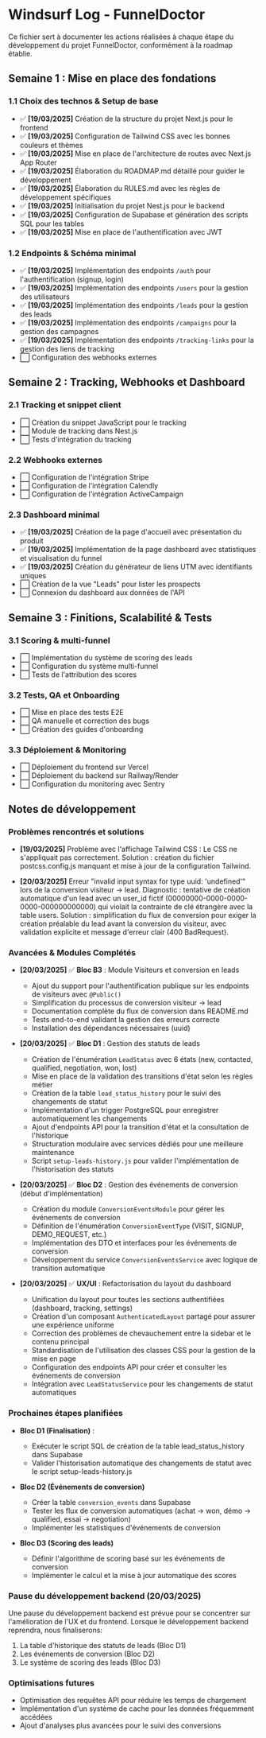 # Windsurf Log - FunnelDoctor

Ce fichier sert à documenter les actions réalisées à chaque étape du développement du projet FunnelDoctor, conformément à la roadmap établie.

## Semaine 1 : Mise en place des fondations

### 1.1 Choix des technos & Setup de base

- ✅ **[19/03/2025]** Création de la structure du projet Next.js pour le frontend
- ✅ **[19/03/2025]** Configuration de Tailwind CSS avec les bonnes couleurs et thèmes
- ✅ **[19/03/2025]** Mise en place de l'architecture de routes avec Next.js App Router
- ✅ **[19/03/2025]** Élaboration du ROADMAP.md détaillé pour guider le développement
- ✅ **[19/03/2025]** Élaboration du RULES.md avec les règles de développement spécifiques
- ✅ **[19/03/2025]** Initialisation du projet Nest.js pour le backend
- ✅ **[19/03/2025]** Configuration de Supabase et génération des scripts SQL pour les tables
- ✅ **[19/03/2025]** Mise en place de l'authentification avec JWT

### 1.2 Endpoints & Schéma minimal

- ✅ **[19/03/2025]** Implémentation des endpoints `/auth` pour l'authentification (signup, login)
- ✅ **[19/03/2025]** Implémentation des endpoints `/users` pour la gestion des utilisateurs
- ✅ **[19/03/2025]** Implémentation des endpoints `/leads` pour la gestion des leads
- ✅ **[19/03/2025]** Implémentation des endpoints `/campaigns` pour la gestion des campagnes
- ✅ **[19/03/2025]** Implémentation des endpoints `/tracking-links` pour la gestion des liens de tracking
- ⬜ Configuration des webhooks externes

## Semaine 2 : Tracking, Webhooks et Dashboard

### 2.1 Tracking et snippet client

- ⬜ Création du snippet JavaScript pour le tracking
- ⬜ Module de tracking dans Nest.js
- ⬜ Tests d'intégration du tracking

### 2.2 Webhooks externes

- ⬜ Configuration de l'intégration Stripe
- ⬜ Configuration de l'intégration Calendly
- ⬜ Configuration de l'intégration ActiveCampaign

### 2.3 Dashboard minimal

- ✅ **[19/03/2025]** Création de la page d'accueil avec présentation du produit
- ✅ **[19/03/2025]** Implémentation de la page dashboard avec statistiques et visualisation du funnel
- ✅ **[19/03/2025]** Création du générateur de liens UTM avec identifiants uniques
- ⬜ Création de la vue "Leads" pour lister les prospects
- ⬜ Connexion du dashboard aux données de l'API

## Semaine 3 : Finitions, Scalabilité & Tests

### 3.1 Scoring & multi-funnel

- ⬜ Implémentation du système de scoring des leads
- ⬜ Configuration du système multi-funnel
- ⬜ Tests de l'attribution des scores

### 3.2 Tests, QA et Onboarding

- ⬜ Mise en place des tests E2E
- ⬜ QA manuelle et correction des bugs
- ⬜ Création des guides d'onboarding

### 3.3 Déploiement & Monitoring

- ⬜ Déploiement du frontend sur Vercel
- ⬜ Déploiement du backend sur Railway/Render
- ⬜ Configuration du monitoring avec Sentry

## Notes de développement

### Problèmes rencontrés et solutions

- **[19/03/2025]** Problème avec l'affichage Tailwind CSS : Le CSS ne s'appliquait pas correctement. Solution : création du fichier postcss.config.js manquant et mise à jour de la configuration Tailwind.

- **[20/03/2025]** Erreur "invalid input syntax for type uuid: 'undefined'" lors de la conversion visiteur → lead. Diagnostic : tentative de création automatique d'un lead avec un user_id fictif (00000000-0000-0000-0000-000000000000) qui violait la contrainte de clé étrangère avec la table users. Solution : simplification du flux de conversion pour exiger la création préalable du lead avant la conversion du visiteur, avec validation explicite et message d'erreur clair (400 BadRequest).

### Avancées & Modules Complétés

- **[20/03/2025]** ✅ **Bloc B3** : Module Visiteurs et conversion en leads
  - Ajout du support pour l'authentification publique sur les endpoints de visiteurs avec `@Public()`
  - Simplification du processus de conversion visiteur → lead
  - Documentation complète du flux de conversion dans README.md
  - Tests end-to-end validant la gestion des erreurs correcte
  - Installation des dépendances nécessaires (uuid)

- **[20/03/2025]** ✅ **Bloc D1** : Gestion des statuts de leads
  - Création de l'énumération `LeadStatus` avec 6 états (new, contacted, qualified, negotiation, won, lost)
  - Mise en place de la validation des transitions d'état selon les règles métier
  - Création de la table `lead_status_history` pour le suivi des changements de statut
  - Implémentation d'un trigger PostgreSQL pour enregistrer automatiquement les changements
  - Ajout d'endpoints API pour la transition d'état et la consultation de l'historique
  - Structuration modulaire avec services dédiés pour une meilleure maintenance
  - Script `setup-leads-history.js` pour valider l'implémentation de l'historisation des statuts

- **[20/03/2025]** ✅ **Bloc D2** : Gestion des événements de conversion (début d'implémentation)
  - Création du module `ConversionEventsModule` pour gérer les événements de conversion
  - Définition de l'énumération `ConversionEventType` (VISIT, SIGNUP, DEMO_REQUEST, etc.)
  - Implémentation des DTO et interfaces pour les événements de conversion
  - Développement du service `ConversionEventsService` avec logique de transition automatique

- **[20/03/2025]** ✅ **UX/UI** : Refactorisation du layout du dashboard
  - Unification du layout pour toutes les sections authentifiées (dashboard, tracking, settings)
  - Création d'un composant `AuthenticatedLayout` partagé pour assurer une expérience uniforme
  - Correction des problèmes de chevauchement entre la sidebar et le contenu principal
  - Standardisation de l'utilisation des classes CSS pour la gestion de la mise en page
  - Configuration des endpoints API pour créer et consulter les événements de conversion
  - Intégration avec `LeadStatusService` pour les changements de statut automatiques

### Prochaines étapes planifiées

- **Bloc D1 (Finalisation)** : 
  - Exécuter le script SQL de création de la table lead_status_history dans Supabase
  - Valider l'historisation automatique des changements de statut avec le script setup-leads-history.js

- **Bloc D2 (Événements de conversion)**
  - Créer la table `conversion_events` dans Supabase
  - Tester les flux de conversion automatiques (achat → won, démo → qualified, essai → negotiation)
  - Implémenter les statistiques d'événements de conversion

- **Bloc D3 (Scoring des leads)**
  - Définir l'algorithme de scoring basé sur les événements de conversion
  - Implémenter le calcul et la mise à jour automatique des scores

### Pause du développement backend (20/03/2025)

Une pause du développement backend est prévue pour se concentrer sur l'amélioration de l'UX et du frontend. Lorsque le développement backend reprendra, nous finaliserons:

1. La table d'historique des statuts de leads (Bloc D1)
2. Les événements de conversion (Bloc D2)
3. Le système de scoring des leads (Bloc D3)

### Optimisations futures

- Optimisation des requêtes API pour réduire les temps de chargement
- Implémentation d'un système de cache pour les données fréquemment accédées
- Ajout d'analyses plus avancées pour le suivi des conversions
